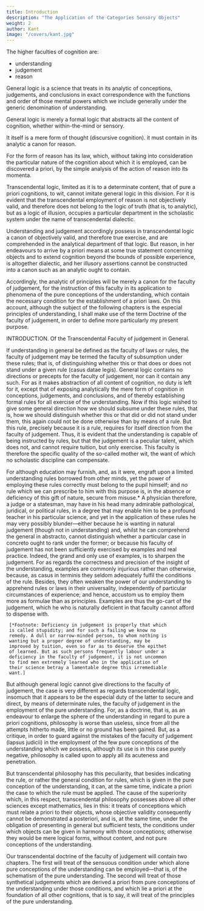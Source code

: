 ```yaml
---
title: Introduction
description: "The Application of the Categories Sensory Objects"
weight: 2
author: Kant
image: "/covers/kant.jpg"
---
```



<!-- General logic is constructed on a plan which coincides exactly with the division of  -->

The higher faculties of cognition are:
- understanding
- judgement
- reason

General logic is a science that treats in its analytic of conceptions, judgements, and conclusions in exact correspondence with the functions and order of those mental powers which we include generally under the generic denomination of understanding.

General logic is merely a formal logic that abstracts all the content of cognition, whether within-the-mind or sensory. 

<!--  pure or empirical, and 

 occupies itself with the -->

It itself is a mere form of thought (discursive cognition). it must contain in its analytic a canon for reason.

For the form of reason has its law, which, without taking into consideration the particular nature of the cognition about which it is employed, can be discovered a priori, by the simple analysis of the action of reason into its momenta.

Transcendental logic, limited as it is to a determinate content, that of pure a priori cognitions, to wit, cannot imitate general logic in this division. For it is evident that the transcendental employment of reason is not objectively valid, and therefore does not belong to the logic of truth (that is, to analytic), but as a logic of illusion, occupies a particular department in the scholastic system under the name of transcendental dialectic.

Understanding and judgement accordingly possess in transcendental logic a canon of objectively valid, and therefore true exercise, and are comprehended in the analytical department of that logic. But reason, in her endeavours to arrive by a priori means at some true statement concerning objects and to extend cognition beyond the bounds of possible experience, is altogether dialectic, and her illusory assertions cannot be constructed into a canon such as an analytic ought to contain.

Accordingly, the analytic of principles will be merely a canon for the faculty of judgement, for the instruction of this faculty in its application to phenomena of the pure conceptions of the understanding, which contain the necessary condition for the establishment of a priori laws. On this account, although the subject of the following chapters is the especial principles of understanding, I shall make use of the term Doctrine of the faculty of judgement, in order to define more particularly my present purpose.



INTRODUCTION. Of the Transcendental Faculty of judgement in General.

If understanding in general be defined as the faculty of laws or rules, the faculty of judgement may be termed the faculty of subsumption under these rules; that is, of distinguishing whether this or that does or does not stand under a given rule (casus datae legis). General logic contains no directions or precepts for the faculty of judgement, nor can it contain any such. For as it makes abstraction of all content of cognition, no duty is left for it, except that of exposing analytically the mere form of cognition in conceptions, judgements, and conclusions, and of thereby establishing formal rules for all exercise of the understanding. Now if this logic wished to give some general direction how we should subsume under these rules, that is, how we should distinguish whether this or that did or did not stand under them, this again could not be done otherwise than by means of a rule. But this rule, precisely because it is a rule, requires for itself direction from the faculty of judgement. Thus, it is evident that the understanding is capable of being instructed by rules, but that the judgement is a peculiar talent, which does not, and cannot require tuition, but only exercise. This faculty is therefore the specific quality of the so-called mother wit, the want of which no scholastic discipline can compensate.

For although education may furnish, and, as it were, engraft upon a limited understanding rules borrowed from other minds, yet the power of employing these rules correctly must belong to the pupil himself; and no rule which we can prescribe to him with this purpose is, in the absence or deficiency of this gift of nature, secure from misuse.* A physician therefore, a judge or a statesman, may have in his head many admirable pathological, juridical, or political rules, in a degree that may enable him to be a profound teacher in his particular science, and yet in the application of these rules he may very possibly blunder—either because he is wanting in natural judgement (though not in understanding) and, whilst he can comprehend the general in abstracto, cannot distinguish whether a particular case in concreto ought to rank under the former; or because his faculty of judgement has not been sufficiently exercised by examples and real practice. Indeed, the grand and only use of examples, is to sharpen the judgement. For as regards the correctness and precision of the insight of the understanding, examples are commonly injurious rather than otherwise, because, as casus in terminis they seldom adequately fulfil the conditions of the rule. Besides, they often weaken the power of our understanding to apprehend rules or laws in their universality, independently of particular circumstances of experience; and hence, accustom us to employ them more as formulae than as principles. Examples are thus the go-cart of the judgement, which he who is naturally deficient in that faculty cannot afford to dispense with.

     [*Footnote: Deficiency in judgement is properly that which
     is called stupidity; and for such a failing we know no
     remedy. A dull or narrow-minded person, to whom nothing is
     wanting but a proper degree of understanding, may be
     improved by tuition, even so far as to deserve the epithet
     of learned. But as such persons frequently labour under a
     deficiency in the faculty of judgement, it is not uncommon
     to find men extremely learned who in the application of
     their science betray a lamentable degree this irremediable
     want.]

But although general logic cannot give directions to the faculty of judgement, the case is very different as regards transcendental logic, insomuch that it appears to be the especial duty of the latter to secure and direct, by means of determinate rules, the faculty of judgement in the employment of the pure understanding. For, as a doctrine, that is, as an endeavour to enlarge the sphere of the understanding in regard to pure a priori cognitions, philosophy is worse than useless, since from all the attempts hitherto made, little or no ground has been gained. But, as a critique, in order to guard against the mistakes of the faculty of judgement (lapsus judicii) in the employment of the few pure conceptions of the understanding which we possess, although its use is in this case purely negative, philosophy is called upon to apply all its acuteness and penetration.

But transcendental philosophy has this peculiarity, that besides indicating the rule, or rather the general condition for rules, which is given in the pure conception of the understanding, it can, at the same time, indicate a priori the case to which the rule must be applied. The cause of the superiority which, in this respect, transcendental philosophy possesses above all other sciences except mathematics, lies in this: it treats of conceptions which must relate a priori to their objects, whose objective validity consequently cannot be demonstrated a posteriori, and is, at the same time, under the obligation of presenting in general but sufficient tests, the conditions under which objects can be given in harmony with those conceptions; otherwise they would be mere logical forms, without content, and not pure conceptions of the understanding.

Our transcendental doctrine of the faculty of judgement will contain two chapters. The first will treat of the sensuous condition under which alone pure conceptions of the understanding can be employed—that is, of the schematism of the pure understanding. The second will treat of those synthetical judgements which are derived a priori from pure conceptions of the understanding under those conditions, and which lie a priori at the foundation of all other cognitions, that is to say, it will treat of the principles of the pure understanding.

